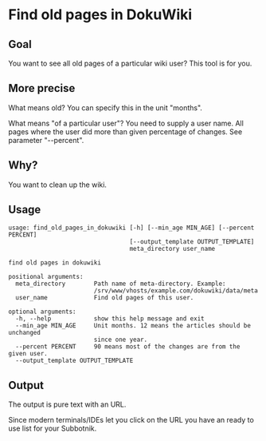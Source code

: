 # Find old pages in DokuWiki

## Goal

You want to see all old pages of a particular wiki user? This tool is for you.

## More precise

What means old? You can specify this in the unit "months".

What means "of a particular user"? You need to supply a user name.
All pages where the user did more than given percentage of changes.
See parameter "--percent".

## Why?

You want to clean up the wiki. 


## Usage

```
usage: find_old_pages_in_dokuwiki [-h] [--min_age MIN_AGE] [--percent PERCENT]
                                  [--output_template OUTPUT_TEMPLATE]
                                  meta_directory user_name

find old pages in dokuwiki

positional arguments:
  meta_directory        Path name of meta-directory. Example:
                        /srv/www/vhosts/example.com/dokuwiki/data/meta
  user_name             Find old pages of this user.

optional arguments:
  -h, --help            show this help message and exit
  --min_age MIN_AGE     Unit months. 12 means the articles should be unchanged
                        since one year.
  --percent PERCENT     90 means most of the changes are from the given user.
  --output_template OUTPUT_TEMPLATE
```

## Output

The output is pure text with an URL.

Since modern terminals/IDEs let you click on the URL you have an ready to use list for your Subbotnik.
